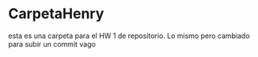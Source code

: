 # CarpetaHenry
esta es una carpeta para el HW 1 de repositorio. Lo mismo pero cambiado para subir un commit vago

